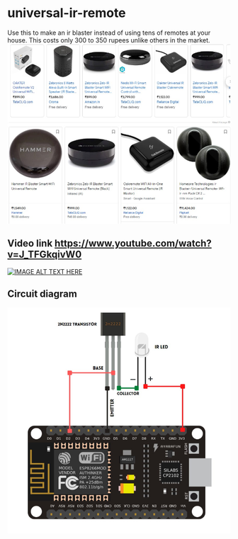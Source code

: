 # universal-ir-remote
Use this to make an ir blaster instead of using tens of remotes at your house. This costs only 300 to 350 rupees unlike others in the market.
![alt text](https://raw.githubusercontent.com/VighneshNS2008/universal-ir-remote/main/others.jpg)

## Video link https://www.youtube.com/watch?v=J_TFGkqivW0
[![IMAGE ALT TEXT HERE](https://img.youtube.com/vi/J_TFGkqivW0/0.jpg)](https://www.youtube.com/watch?v=J_TFGkqivW0)

## Circuit diagram
![alt text](https://raw.githubusercontent.com/VighneshNS2008/universal-ir-remote/main/circuit.jpg)


